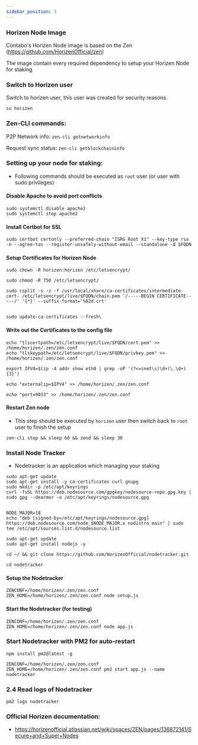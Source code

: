 ```yaml
---
sidebar_position: 5
---
```


### Horizen Node Image

Contabo's Horizen Node image is based on the Zen (https://github.com/HorizenOfficial/zen)

The image contain every required dependency to setup your Horizen Node for staking.

### Switch to Horizen user

Switch to horizen user, this user was created for security reasons.

```su horizen```

### Zen-CLI commands:

P2P Network info: `zen-cli getnetworkinfo`


Request sync status: `zen-cli getblockchaininfo`


### Setting up your node for staking:

- Following commands should be executed as `root` user (or user with sudo privileges)

#### Disable Apache to avoid port conflicts
````
sudo systemctl disable apache2
sudo systemctl stop apache2
````

#### Install Certbot for SSL
````
sudo certbot certonly --preferred-chain "ISRG Root X1" --key-type rsa -n --agree-tos --register-unsafely-without-email --standalone -d $FQDN
````

#### Setup Certificates for Horizen Node
````
sudo chown -R horizen:horizen /etc/letsencrypt/

sudo chmod -R 750 /etc/letsencrypt/

sudo csplit -s -z -f /usr/local/share/ca-certificates/intermediate-cert- /etc/letsencrypt/live/$FQDN/chain.pem '/-----BEGIN CERTIFICATE-----/' '{*}' --suffix-format='%02d.crt'


sudo update-ca-certificates --fresh\
````

#### Write out the Certificates to the config file
````
echo "tlscertpath=/etc/letsencrypt/live/$FQDN/cert.pem" >> /home/horizen/.zen/zen.conf
echo "tlskeypath=/etc/letsencrypt/live/$FQDN/privkey.pem" >> /home/horizen/.zen/zen.conf

export IPV4=$(ip -4 addr show eth0 | grep -oP '(?<=inet\s)\d+(\.\d+){3}')

echo "externalip=$IPV4" >> /home/horizen/.zen/zen.conf

echo "port=9033" >> /home/horizen/.zen/zen.conf
````

#### Restart Zen node
- This step should be executed by `horizen` user then switch back to `root` user to finish the setup
````
zen-cli stop && sleep 60 && zend && sleep 30
````


### Install Node Tracker

- Nodetracker is an application which managing your staking

````
sudo apt-get update
sudo apt-get install -y ca-certificates curl gnupg
sudo mkdir -p /etc/apt/keyrings
curl -fsSL https://deb.nodesource.com/gpgkey/nodesource-repo.gpg.key | sudo gpg --dearmor -o /etc/apt/keyrings/nodesource.gpg


NODE_MAJOR=18
echo "deb [signed-by=/etc/apt/keyrings/nodesource.gpg] https://deb.nodesource.com/node_$NODE_MAJOR.x nodistro main" | sudo tee /etc/apt/sources.list.d/nodesource.list

sudo apt-get update
sudo apt-get install nodejs -y

cd ~/ && git clone https://github.com/HorizenOfficial/nodetracker.git

cd nodetracker

````

#### Setup the Nodetracker
````
ZENCONF=/home/horizen/.zen/zen.conf ZEN_HOME=/home/horizen/.zen/zen.conf node setup.js
````

#### Start the Nodetracker (for testing)
````
ZENCONF=/home/horizen/.zen/zen.conf ZEN_HOME=/home/horizen/.zen/zen.conf node app.js
````

### Start Nodetracker with PM2 for auto-restart

````
npm install pm2@latest -g

ZENCONF=/home/horizen/.zen/zen.conf ZEN_HOME=/home/horizen/.zen/zen.conf pm2 start app.js --name nodetracker
````

### 2.4 Read logs of Nodetracker
```` 
pm2 logs nodetracker
````

### Official Horizen documentation:

- https://horizenofficial.atlassian.net/wiki/spaces/ZEN/pages/136872141/Secure+and+Super+Nodes